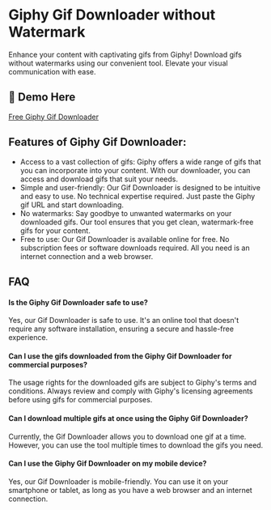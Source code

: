 # Giphy Gif Downloader without Watermark
Enhance your content with captivating gifs from Giphy! Download gifs without watermarks using our convenient tool. Elevate your visual communication with ease.

## 🔗 Demo Here
[Free Giphy Gif Downloader](https://imgpanda.com/giphy-downloader/)

## Features of Giphy Gif Downloader:

- Access to a vast collection of gifs: Giphy offers a wide range of gifs that you can incorporate into your content. With our downloader, you can access and download gifs that suit your needs.
- Simple and user-friendly: Our Gif Downloader is designed to be intuitive and easy to use. No technical expertise required. Just paste the Giphy gif URL and start downloading.
- No watermarks: Say goodbye to unwanted watermarks on your downloaded gifs. Our tool ensures that you get clean, watermark-free gifs for your content.
- Free to use: Our Gif Downloader is available online for free. No subscription fees or software downloads required. All you need is an internet connection and a web browser.

## FAQ

#### Is the Giphy Gif Downloader safe to use?

Yes, our Gif Downloader is safe to use. It's an online tool that doesn't require any software installation, ensuring a secure and hassle-free experience.

#### Can I use the gifs downloaded from the Giphy Gif Downloader for commercial purposes?

The usage rights for the downloaded gifs are subject to Giphy's terms and conditions. Always review and comply with Giphy's licensing agreements before using gifs for commercial purposes.

#### Can I download multiple gifs at once using the Giphy Gif Downloader?

Currently, the Gif Downloader allows you to download one gif at a time. However, you can use the tool multiple times to download the gifs you need.

#### Can I use the Giphy Gif Downloader on my mobile device?

Yes, our Gif Downloader is mobile-friendly. You can use it on your smartphone or tablet, as long as you have a web browser and an internet connection.
